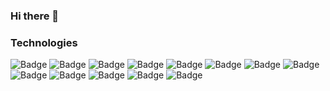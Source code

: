 ### Hi there 👋

<h3>Technologies</h3>

![Badge](https://img.shields.io/badge/-Javascript-000000?style=for-the-badge&logo=javascript)
![Badge](https://img.shields.io/badge/-Typescript-000000?style=for-the-badge&logo=typescript)
![Badge](https://img.shields.io/badge/-Python-000000?style=for-the-badge&logo=python)
![Badge](https://img.shields.io/badge/-PHP-000000?style=for-the-badge&logo=php)
![Badge](https://img.shields.io/badge/-Elixir-000000?style=for-the-badge&logo=elixir)
![Badge](https://img.shields.io/badge/-ReactJS-000000?style=for-the-badge&logo=react)
![Badge](https://img.shields.io/badge/-Express-000000?style=for-the-badge&logo=express)
![Badge](https://img.shields.io/badge/-NextJS-000000?style=for-the-badge&logo=nextjs)
![Badge](https://img.shields.io/badge/-MongoDB-000000?style=for-the-badge&logo=mongodb)
![Badge](https://img.shields.io/badge/-Firebase-000000?style=for-the-badge&logo=firebase)
![Badge](https://img.shields.io/badge/-Flask-000000?style=for-the-badge&logo=flask)
![Badge](https://img.shields.io/badge/-Laravel-000000?style=for-the-badge&logo=laravel)
![Badge](https://img.shields.io/badge/-Elasticsearch-000000?style=for-the-badge&logo=elasticsearch)

<!--
**gmendes0/gmendes0** is a ✨ _special_ ✨ repository because its `README.md` (this file) appears on your GitHub profile.

Here are some ideas to get you started:

- 🔭 I’m currently working on ...
- 🌱 I’m currently learning ...
- 👯 I’m looking to collaborate on ...
- 🤔 I’m looking for help with ...
- 💬 Ask me about ...
- 📫 How to reach me: ...
- 😄 Pronouns: ...
- ⚡ Fun fact: ...
-->
